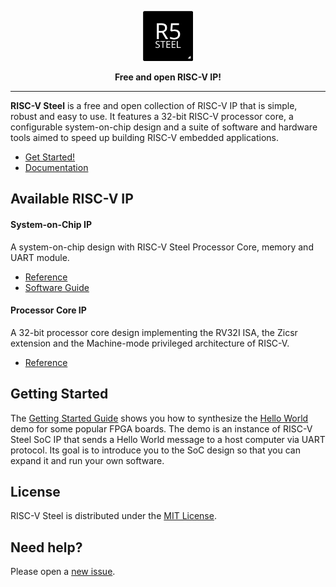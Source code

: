<p align="center"><img src="docs/source/images/rvsteel-logo-black.svg" width="80"/></p>
<p align="center"><strong>Free and open RISC-V IP!</strong></p>

---

**RISC-V Steel** is a free and open collection of RISC-V IP that is simple, robust and easy to use. It features a 32-bit RISC-V processor core, a configurable system-on-chip design and a suite of software and hardware tools aimed to speed up building RISC-V embedded applications.

- [Get Started!](https://riscv-steel.github.io/riscv-steel/getting-started/)
- [Documentation](https://riscv-steel.github.io/riscv-steel/)


## Available RISC-V IP

#### System-on-Chip IP

A system-on-chip design with RISC-V Steel Processor Core, memory and UART module.

- [Reference](https://riscv-steel.github.io/riscv-steel/soc/)
- [Software Guide](https://riscv-steel.github.io/riscv-steel/software-guide/)

#### Processor Core IP

A 32-bit processor core design implementing the RV32I ISA, the Zicsr extension and the Machine-mode privileged architecture of RISC-V.

- [Reference](https://riscv-steel.github.io/riscv-steel/core/)

## Getting Started

The [Getting Started Guide](https://riscv-steel.github.io/riscv-steel/getting-started/) shows you how to synthesize the [Hello World](https://github.com/riscv-steel/riscv-steel/tree/main/hello-world) demo for some popular FPGA boards. The demo is an instance of RISC-V Steel SoC IP that sends a Hello World message to a host computer via UART protocol. Its goal is to introduce you to the SoC design so that you can expand it and run your own software.

## License

RISC-V Steel is distributed under the [MIT License](LICENSE.md). 

## Need help?

Please open a [new issue](https://github.com/riscv-steel/riscv-steel/issues).
